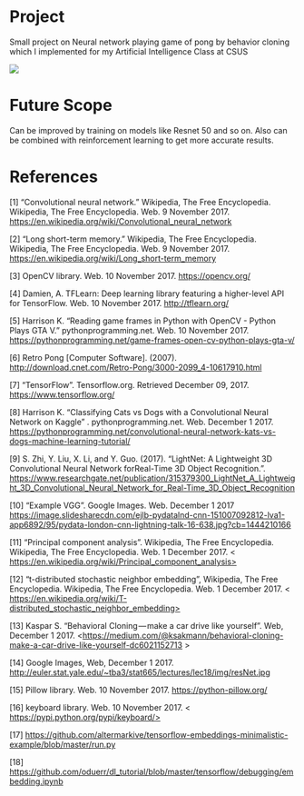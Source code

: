 # Project

Small project on Neural network playing game of pong by behavior cloning which I implemented for my Artificial Intelligence Class at CSUS

![](https://github.com/ShekharShiroor/Behavior-Cloning-on-Games-/blob/master/PongProjectV2.gif)

# Future Scope

Can be improved by training on models like Resnet 50 and so on. Also can be combined with reinforcement learning to get more accurate results.

# References

[1] “Convolutional neural network.” Wikipedia, The Free Encyclopedia. Wikipedia, The Free Encyclopedia. Web. 9 November 2017. https://en.wikipedia.org/wiki/Convolutional_neural_network

[2] “Long short-term memory.” Wikipedia, The Free Encyclopedia. Wikipedia, The Free Encyclopedia. Web. 9 November 2017. https://en.wikipedia.org/wiki/Long_short-term_memory

[3] OpenCV library. Web. 10 November 2017. https://opencv.org/

[4] Damien, A. TFLearn: Deep learning library featuring a higher-level API for TensorFlow. Web. 10 November 2017. http://tflearn.org/

[5] Harrison K. “Reading game frames in Python with OpenCV - Python Plays GTA V.” pythonprogramming.net. Web. 10 November 2017. https://pythonprogramming.net/game-frames-open-cv-python-plays-gta-v/

[6] Retro Pong [Computer Software]. (2007). http://download.cnet.com/Retro-Pong/3000-2099_4-10617910.html

[7] “TensorFlow”. Tensorflow.org. Retrieved December 09, 2017. https://www.tensorflow.org/

[8] Harrison K. “Classifying Cats vs Dogs with a Convolutional Neural Network on Kaggle” . pythonprogramming.net. Web. December 1 2017. https://pythonprogramming.net/convolutional-neural-network-kats-vs-dogs-machine-learning-tutorial/

[9] S. Zhi, Y. Liu, X. Li, and Y. Guo. (2017). “LightNet: A Lightweight 3D Convolutional Neural Network forReal-Time 3D Object Recognition.”. https://www.researchgate.net/publication/315379300_LightNet_A_Lightweight_3D_Convolutional_Neural_Network_for_Real-Time_3D_Object_Recognition

[10] “Example VGG”. Google Images. Web. December 1 2017 https://image.slidesharecdn.com/ejlb-pydatalnd-cnn-151007092812-lva1-app6892/95/pydata-london-cnn-lightning-talk-16-638.jpg?cb=1444210166

[11] “Principal component analysis”. Wikipedia, The Free Encyclopedia. Wikipedia, The Free Encyclopedia. Web. 1 December 2017. < https://en.wikipedia.org/wiki/Principal_component_analysis>

[12] “t-distributed stochastic neighbor embedding”, Wikipedia, The Free Encyclopedia. Wikipedia, The Free Encyclopedia. Web. 1 December 2017. < https://en.wikipedia.org/wiki/T-distributed_stochastic_neighbor_embedding>

[13] Kaspar S. “Behavioral Cloning — make a car drive like yourself”. Web, December 1 2017. <https://medium.com/@ksakmann/behavioral-cloning-make-a-car-drive-like-yourself-dc6021152713 >

[14] Google Images, Web, December 1 2017. http://euler.stat.yale.edu/~tba3/stat665/lectures/lec18/img/resNet.jpg

[15] Pillow library. Web. 10 November 2017. https://python-pillow.org/

[16] keyboard library. Web. 10 November 2017. < https://pypi.python.org/pypi/keyboard/>

[17] https://github.com/altermarkive/tensorflow-embeddings-minimalistic-example/blob/master/run.py

[18] https://github.com/oduerr/dl_tutorial/blob/master/tensorflow/debugging/embedding.ipynb
